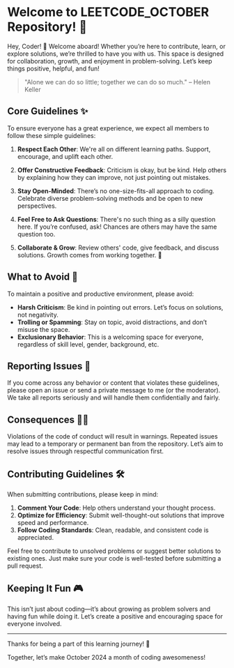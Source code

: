 # Welcome to **LEETCODE_OCTOBER** Repository! 👋

Hey, Coder! 🎉 Welcome aboard! Whether you’re here to contribute, learn, or explore solutions, we’re thrilled to have you with us. This space is designed for collaboration, growth, and enjoyment in problem-solving. Let’s keep things positive, helpful, and fun!

> "Alone we can do so little; together we can do so much." – Helen Keller

## Core Guidelines ✨

To ensure everyone has a great experience, we expect all members to follow these simple guidelines:

1. **Respect Each Other**: We're all on different learning paths. Support, encourage, and uplift each other.
   
2. **Offer Constructive Feedback**: Criticism is okay, but be kind. Help others by explaining how they can improve, not just pointing out mistakes.
   
3. **Stay Open-Minded**: There’s no one-size-fits-all approach to coding. Celebrate diverse problem-solving methods and be open to new perspectives.

4. **Feel Free to Ask Questions**: There's no such thing as a silly question here. If you’re confused, ask! Chances are others may have the same question too.
   
5. **Collaborate & Grow**: Review others' code, give feedback, and discuss solutions. Growth comes from working together. 🌱

## What to Avoid 🚫

To maintain a positive and productive environment, please avoid:

- **Harsh Criticism**: Be kind in pointing out errors. Let’s focus on solutions, not negativity.
- **Trolling or Spamming**: Stay on topic, avoid distractions, and don’t misuse the space.
- **Exclusionary Behavior**: This is a welcoming space for everyone, regardless of skill level, gender, background, etc.

## Reporting Issues 🛑

If you come across any behavior or content that violates these guidelines, please open an issue or send a private message to me (or the moderator). We take all reports seriously and will handle them confidentially and fairly.

## Consequences 🤷‍♂️

Violations of the code of conduct will result in warnings. Repeated issues may lead to a temporary or permanent ban from the repository. Let’s aim to resolve issues through respectful communication first.

## Contributing Guidelines 🛠️

When submitting contributions, please keep in mind:

1. **Comment Your Code**: Help others understand your thought process.
2. **Optimize for Efficiency**: Submit well-thought-out solutions that improve speed and performance.
3. **Follow Coding Standards**: Clean, readable, and consistent code is appreciated.

Feel free to contribute to unsolved problems or suggest better solutions to existing ones. Just make sure your code is well-tested before submitting a pull request.

## Keeping It Fun 🎮

This isn’t just about coding—it’s about growing as problem solvers and having fun while doing it. Let’s create a positive and encouraging space for everyone involved.

---

Thanks for being a part of this learning journey! 🚀

Together, let’s make October 2024 a month of coding awesomeness!
